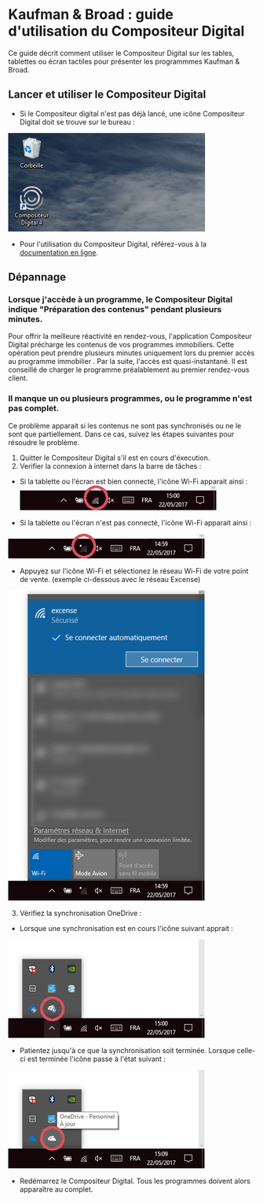 # Kaufman & Broad : guide d'utilisation du Compositeur Digital

Ce guide décrit comment utiliser le Compositeur Digital sur les tables, tablettes ou écran tactiles pour présenter les programmmes Kaufman & Broad.


## Lancer et utiliser le Compositeur Digital

- Si le Compositeur digital n'est pas déjà lancé, une icône Compositeur Digital doit se trouve sur le bureau :

![Icône de lancement](img/ketb_launch_icon.jpg)

- Pour l'utilisation du Compositeur Digital, référez-vous à la [documentation en ligne](use.md).

## Dépannage

### Lorsque j'accède à un programme, le Compositeur Digital indique "Préparation des contenus" pendant plusieurs minutes.

Pour offrir la meilleure réactivité en rendez-vous, l'application Compositeur Digital précharge les contenus de vos programmes immobiliers. Cette opération peut prendre plusieurs minutes uniquement lors du premier accès au programme immobilier . Par la suite, l'accès est quasi-instantané. Il est conseillé de charger le programme préalablement au premier rendez-vous client.

### Il manque un ou plusieurs programmes, ou le programme n'est pas complet.

Ce problème apparait si les contenus ne sont pas synchronisés ou ne le sont que partiellement. Dans ce cas, suivez les étapes suivantes pour résoudre le problème.

1. Quitter le Compositeur Digital s'il est en cours d'éxecution.
2. Verifier la connexion à internet dans la barre de tâches :
- Si la tablette ou l'écran est bien connecté, l'icône Wi-Fi apparait ainsi :
![connexion ok](img/ketb_net_ok.jpg)

- Si la tablette ou l'écran n'est pas connecté, l'icône Wi-Fi apparait ainsi :

![connexion ko](img/ketb_net_ko.jpg)

- Appuyez sur l'icône Wi-Fi et sélectionez le réseau Wi-Fi de votre point de vente. (exemple ci-dessous avec le réseau Excense) 

![connect](img/ketb_net_connect.jpg)

3. Vérifiez la synchronisation OneDrive :
- Lorsque une synchronisation est en cours l'icône suivant apprait :  

![synchro](img/ketb_onedrive_sync.jpg)

- Patientez jusqu'à ce que la synchronisation soit terminée. Lorsque celle-ci est terminée l'icône passe à l'état suivant :

![onedrive ok](img/ketb_onedrive_ok.jpg)

- Redémarrez le Compositeur Digital. Tous les programmes doivent alors apparaître au complet.
